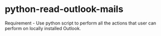 # python-read-outlook-mails
Requirement - Use python script to perform all the actions that user can perform on locally installed Outlook.


